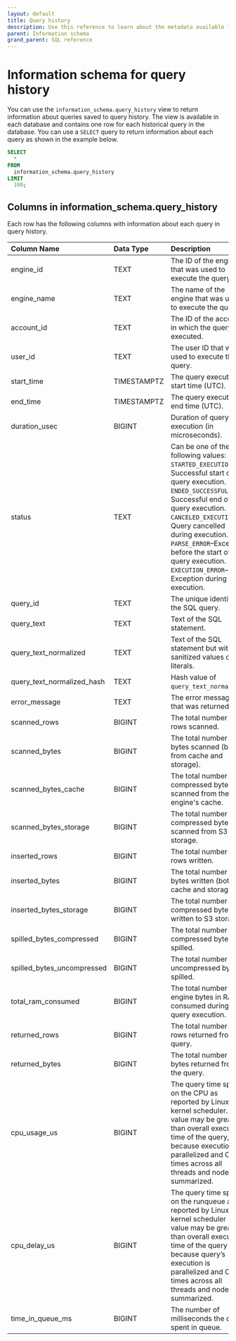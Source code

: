 ```yaml
---
layout: default
title: Query history
description: Use this reference to learn about the metadata available for historical queries in Firebolt.
parent: Information schema
grand_parent: SQL reference
---
```


# Information schema for query history

You can use the `information_schema.query_history` view to return information about queries saved to query history. The view is available in each database and contains one row for each historical query in the database. You can use a `SELECT` query to return information about each query as shown in the example below.


```sql
SELECT
  *
FROM
  information_schema.query_history
LIMIT
  100;
```

## Columns in information_schema.query_history

Each row has the following columns with information about each query in query history.

| Column Name                 | Data Type | Description |
| :---------------------------| :---------| :---------- |
| engine_id                   | TEXT      | The ID of the engine that was used to execute the query. |
| engine_name                 | TEXT      | The name of the engine that was used to execute the query. |
| account_id                  | TEXT      | The ID of the account in which the query was executed. |
| user_id                     | TEXT      | The user ID that was used to execute the query. |
| start_time                  | TIMESTAMPTZ | The query execution start time (UTC). |
| end_time                    | TIMESTAMPTZ | The query execution end time (UTC). |
| duration_usec               | BIGINT    | Duration of query execution (in microseconds). |
| status                      | TEXT      | Can be one of the following values:<br>`STARTED_EXECUTION`&ndash;Successful start of query execution.<br>`ENDED_SUCCESSFULLY`&ndash;Successful end of query execution. <br>`CANCELED_EXECUTION`&ndash;Query cancelled during execution. <br>`PARSE_ERROR`&ndash;Exception before the start of query execution.<br>`EXECUTION_ERROR`&ndash;Exception during query execution. |
| query_id                    | TEXT      | The unique identifier of the SQL query. |
| query_text                  | TEXT      | Text of the SQL statement. |
| query_text_normalized       | TEXT      | Text of the SQL statement but with sanitized values of literals. |
| query_text_normalized_hash  | TEXT      | Hash value of `query_text_normalized`. |
| error_message               | TEXT      | The error message that was returned. |
| scanned_rows                | BIGINT    | The total number of rows scanned. |
| scanned_bytes               | BIGINT    | The total number of bytes scanned (both from cache and storage). |
| scanned_bytes_cache         | BIGINT    | The total number of compressed bytes scanned from the engine's cache. |
| scanned_bytes_storage       | BIGINT    | The total number of compressed bytes scanned from S3 storage. |
| inserted_rows               | BIGINT    | The total number of rows written. |
| inserted_bytes              | BIGINT    | The total number of bytes written (both to cache and storage). |
| inserted_bytes_storage      | BIGINT    | The total number of compressed bytes written to S3 storage. |
| spilled_bytes_compressed    | BIGINT    | The total number of compressed bytes spilled. |
| spilled_bytes_uncompressed  | BIGINT    | The total number of uncompressed bytes spilled. |
| total_ram_consumed          | BIGINT    | The total number of engine bytes in RAM consumed during query execution. |
| returned_rows               | BIGINT    | The total number of rows returned from the query. |
| returned_bytes              | BIGINT    | The total number of bytes returned from the query. |
| cpu_usage_us                | BIGINT    | The query time spent on the CPU as reported by Linux kernel scheduler. This value may be greater than overall execution time of the query, because execution is parallelized and CPU times across all threads and nodes is summarized. |
| cpu_delay_us                | BIGINT    | The query time spent on the runqueue as reported by Linux kernel scheduler - The value may be greater than overall execution time of the query because query’s execution is parallelized and CPU times across all threads and nodes is summarized. |
| time_in_queue_ms            | BIGINT    | The number of milliseconds the query spent in queue. |

